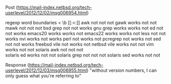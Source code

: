 





Post
(https://mail-index.netbsd.org/tech-userlevel/2012/12/02/msg006954.html)

regexp word boundaries
                \<      \b      [[:<:]]
awk             not     not     not
gawk            works   not     not
mawk            not     not     not
bsd grep        not     not     works
gnu grep        works   works   not
ed              not     not     works
emacs20         works   works   not
emacs22         works   works   not
less            not     not     works
nvi             works   not     works
perl            not     works   not
pcregrep        not     works   not
sed             not     not     works
freebsd vile    not     works   not
netbsd vile     works   not     not
vim             works   not     not
solaris awk     not     not     not  
solaris ed      works   not     not
solaris grep    not     not     not
solaris sed     works   not     not

Response
(https://mail-index.netbsd.org/tech-userlevel/2012/12/03/msg006955.html)
"without version numbers, I can only guess what you're referring to"

